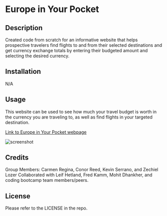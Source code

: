 # Europe in Your Pocket

## Description

Created code from scratch for an informative website that helps prospective travelers find flights to and from their selected destinations and get currency exchange totals by entering their budgeted amount and selecting the desired currency. 

## Installation

N/A

## Usage

This website can be used to see how much your travel budget is worth in the currency you are traveling to, as well as find flights in your targeted destination. 

[Link to Europe in Your Pocket webpage]()

![screenshot]()


## Credits

Group Members: Carmen Regina, Conor Reed, Kevin Serrano, and Zechiel Lozer
Collaborated with Leif Hetland, Fred Kamm, Mohit Dhankher, and coding bootcamp team members/peers.

## License

Please refer to the LICENSE in the repo.
